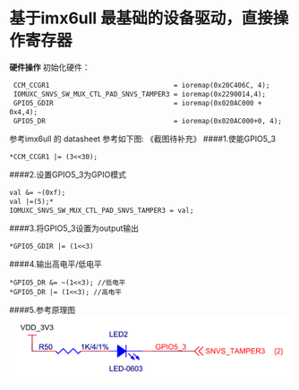 # 基于imx6ull 最基础的设备驱动，直接操作寄存器

**硬件操作**
初始化硬件：

     CCM_CCGR1                               = ioremap(0x20C406C, 4);
     IOMUXC_SNVS_SW_MUX_CTL_PAD_SNVS_TAMPER3 = ioremap(0x2290014,4);
     GPIO5_GDIR                              = ioremap(0x020AC000 + 0x4,4);
     GPIO5_DR                                = ioremap(0x020AC000+0, 4);

参考imx6ull 的 datasheet 
	参考如下图:
	《截图待补充》
####1.使能GPIO5_3
 
	*CCM_CCGR1 |= (3<<30);
####2.设置GPIO5_3为GPIO模式

	val &= ~(0xf);
	val |=(5);*
	IOMUXC_SNVS_SW_MUX_CTL_PAD_SNVS_TAMPER3 = val;

####3.将GPIO5_3设置为output输出

	*GPIO5_GDIR |= (1<<3)

####4.输出高电平/低电平

	*GPIO5_DR &= ~(1<<3); //低电平
	*GPIO5_DR |= (1<<3); //高电平

####5.参考原理图
![avatar](https://github.com/andy2332/linux-drv/blob/main/02_led_drv/GPIO5_3.png)

